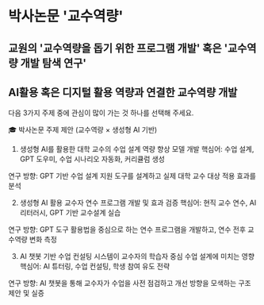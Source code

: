 # 박사논문 '교수역량'
##  교원의 '교수역량을 돕기 위한 프로그램 개발' 혹은 '교수역량 개발 탐색 연구'
##  AI활용 혹은 디지털 활용 역량과 연결한 교수역량 개발

다음 3가지 주제 중에 관심이 많이 가는 것 하나를 선택해 주세요.

🎓 박사논문 주제 제안 (교수역량 × 생성형 AI 기반)
1. 생성형 AI를 활용한 대학 교수의 수업 설계 역량 향상 모델 개발
핵심어: 수업 설계, GPT 도우미, 수업 시나리오 자동화, 커리큘럼 생성

연구 방향: GPT 기반 수업 설계 지원 도구를 설계하고 실제 대학 교수 대상 적용 효과를 분석

2. 생성형 AI 활용 교수자 연수 프로그램 개발 및 효과 검증
핵심어: 현직 교수 연수, AI 리터러시, GPT 기반 교수설계 실습

연구 방향: GPT 도구 활용법을 중심으로 하는 연수 프로그램을 개발하고, 연수 전후 교수역량 변화 측정

3. AI 챗봇 기반 수업 컨설팅 시스템이 교수자의 학습자 중심 수업 설계에 미치는 영향
핵심어: AI 튜터링, 수업 컨설팅, 학생 참여 유도 전략

연구 방향: AI 챗봇을 통해 교수자가 수업을 사전 점검하고 개선 방향을 모색하는 구조 제안 및 실증
